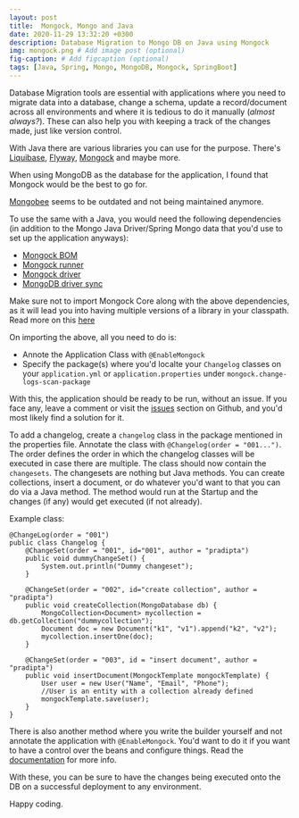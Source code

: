 ```yaml
---
layout: post
title:  Mongock, Mongo and Java
date: 2020-11-29 13:32:20 +0300
description: Database Migration to Mongo DB on Java using Mongock
img: mongock.png # Add image post (optional)
fig-caption: # Add figcaption (optional)
tags: [Java, Spring, Mongo, MongoDB, Mongock, SpringBoot]
---
```

Database Migration tools are essential with applications where you need to migrate data into a database, change a schema, update a record/document across all environments and where it is tedious to do it manually (_almost always?_). These can also help you with keeping a track of the changes made, just like version control.

With Java there are various libraries you can use for the purpose. There's [Liquibase](https://www.liquibase.org/), [Flyway](https://flywaydb.org/), [Mongock](https://github.com/cloudyrock/mongock) and maybe more.

When using MongoDB as the database for the application, I found that Mongock would be the best to go for.

[Mongobee](https://github.com/mongobee/mongobee) seems to be outdated and not being maintained anymore.

To use the same with a Java, you would need the following dependencies (in addition to the Mongo Java Driver/Spring Mongo data that you'd use to set up the application anyways):
* [Mongock BOM](https://mvnrepository.com/artifact/com.github.cloudyrock.mongock/mongock-bom)
* [Mongock runner](https://mvnrepository.com/artifact/com.github.cloudyrock.mongock/mongock)
* [Mongock driver](https://mvnrepository.com/artifact/com.github.cloudyrock.mongock/mongock-spring-v5)
* [MongoDB driver sync](https://mvnrepository.com/artifact/org.mongodb/mongodb-driver-sync)

Make sure not to import Mongock Core along with the above dependencies, as it will lead you into having multiple versions of a library in your classpath. Read more on this [here](https://github.com/cloudyrock/mongock/issues/274)

On importing the above, all you need to do is:
* Annote the Application Class with `@EnableMongock`
* Specify the package(s) where you'd localte your `Changelog` classes on your `application.yml` or `application.properties` under `mongock.change-logs-scan-package`

With this, the application should be ready to be run, without an issue. If you face any, leave a comment or visit the [issues](https://github.com/cloudyrock/mongock/issues) section on Github, and you'd most likely find a solution for it.

To add a changelog, create a `changelog` class in the package mentioned in the properties file. Annotate the class with `@Changelog(order = "001...")`. The order defines the order in which the changelog classes will be executed in case there are multiple. The class should now contain the `changesets`. The changesets are nothing but Java methods. You can create collections, insert a document, or do whatever you'd want to that you can do via a Java method. The method would run at the Startup and the changes (if any) would get executed (if not already).

Example class:

```
@ChangeLog(order = "001")
public class Changelog {
    @ChangeSet(order = "001", id="001", author = "pradipta")
    public void dummyChangeSet() {
        System.out.println("Dummy changeset");
    }

    @ChangeSet(order = "002", id="create collection", author = "pradipta")
    public void createCollection(MongoDatabase db) {
        MongoCollection<Document> mycollection = db.getCollection("dummycollection");
        Document doc = new Document("k1", "v1").append("k2", "v2");
        mycollection.insertOne(doc);
    }

    @ChangeSet(order = "003", id = "insert document", author = "pradipta")
    public void insertDocument(MongockTemplate mongockTemplate) {
        User user = new User("Name", "Email", "Phone");
        //User is an entity with a collection already defined
        mongockTemplate.save(user);
    }
}
```

There is also another method where you write the builder yourself and not annotate the application with `@EnableMongock`. You'd want to do it if you want to have a control over the beans and configure things. Read the [documentation](https://www.mongock.io/quick-start) for more info.

With these, you can be sure to have the changes being executed onto the DB on a successful deployment to any environment.

Happy coding.